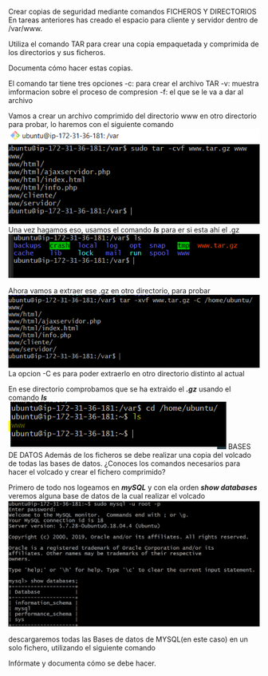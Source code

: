 Crear copias de seguridad mediante comandos
FICHEROS Y DIRECTORIOS
En tareas anteriores has creado el espacio para cliente y servidor dentro de /var/www.

Utiliza el comando TAR para crear una copia empaquetada y comprimida de los directorios y sus ficheros.

Documenta cómo hacer estas copias.

El comando tar tiene tres opciones
-c: para crear el archivo TAR
-v: muestra imformacion sobre el proceso de compresion
-f: el que se le va a dar al archivo

Vamos a crear un archivo comprimido del directorio www en otro directorio para probar, lo haremos con el siguiente comando
![](images/tarea06md/captura01.png)
Una vez hagamos eso, usamos el comando ***ls*** para  er si esta ahí el .gz
![](images/tarea06md/captura02.png)

Ahora vamos a extraer ese .gz en otro directorio, para probar
![](images/tarea06md/captura03.png)
La opcion -C es para poder extraerlo en otro directorio distinto al actual

En ese directorio comprobamos que se ha extraido el ***.gz*** usando el comando ***ls***
![](images/tarea06md/captura04.png)
BASES DE DATOS
Además de los ficheros se debe realizar una copia del volcado de todas las bases de datos. ¿Conoces los comandos necesarios para hacer el volcado y crear el fichero comprimido?

Primero de todo nos logeamos en ***mySQL*** y con ela orden ***show databases*** veremos alguna base de datos de la cual realizar el volcado 
![](images/tarea06md/captura05.png)

descargaremos todas las Bases de datos de MYSQL(en este caso) en un solo fichero, utilizando el siguiente comando

Infórmate y documenta cómo se debe hacer.